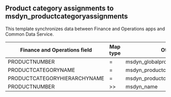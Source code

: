 ## Product category assignments to msdyn_productcategoryassignments

This template synchronizes data between Finance and Operations apps and Common Data Service.

Finance and Operations field | Map type | Other Dynamics 365 field | Default value
---|---|---|---
PRODUCTNUMBER | = | msdyn_globalproduct.msdyn_productnumber | 
PRODUCTCATEGORYNAME | = | msdyn_productcategory.msdyn_name | 
PRODUCTCATEGORYHIERARCHYNAME | = | msdyn_productcategory.msdyn_hierarchy.msdyn_name | 
PRODUCTNUMBER | >> | msdyn_name | 
